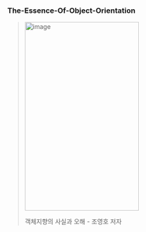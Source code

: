 ### The-Essence-Of-Object-Orientation
> <img width="258" height="428" alt="image" src="https://github.com/user-attachments/assets/712e85fa-818b-4785-9d23-a3c7f63d2898" />
>
> 객체지향의 사실과 오해 - 조영호 저자
